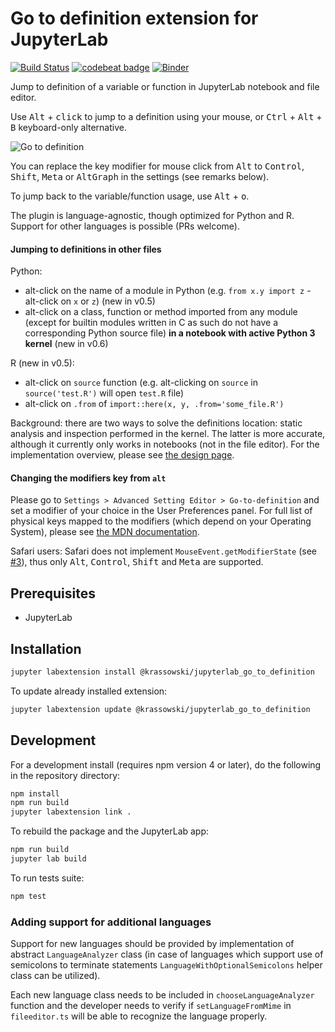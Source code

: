 # Go to definition extension for JupyterLab

[![Build Status](https://travis-ci.org/krassowski/jupyterlab-go-to-definition.svg?branch=master)](https://travis-ci.org/krassowski/jupyterlab-go-to-definition) [![codebeat badge](https://codebeat.co/badges/89f4b78a-c28e-43a0-9b4c-35d36dbd9d5e)](https://codebeat.co/projects/github-com-krassowski-jupyterlab-go-to-definition-master) [![Binder](https://beta.mybinder.org/badge.svg)](https://mybinder.org/v2/gh/krassowski/jupyterlab-go-to-definition/master?urlpath=lab/tree/examples/demo.ipynb)

Jump to definition of a variable or function in JupyterLab notebook and file editor.

Use <kbd>Alt</kbd> + <kbd>click</kbd> to jump to a definition using your mouse, or <kbd>Ctrl</kbd> + <kbd>Alt</kbd> + <kbd>B</kbd> keyboard-only alternative.

![Go to definition](https://raw.githubusercontent.com/krassowski/jupyterlab-go-to-definition/master/examples/demo.gif)

You can replace the key modifier for mouse click from <kbd>Alt</kbd> to <kbd>Control</kbd>, <kbd>Shift</kbd>, <kbd>Meta</kbd> or <kbd>AltGraph</kbd> in the settings (see remarks below).

To jump back to the variable/function usage, use <kbd>Alt</kbd> + <kbd>o</kbd>.

The plugin is language-agnostic, though optimized for Python and R.
Support for other languages is possible (PRs welcome).

#### Jumping to definitions in other files

Python:
 - alt-click on the name of a module in Python (e.g. `from x.y import z` - alt-click on `x` or `z`) (new in v0.5)
 - alt-click on a class, function or method imported from any module (except for builtin modules written in C as such do not have a corresponding Python source file) **in a notebook with active Python 3 kernel** (new in v0.6)

R (new in v0.5):
 - alt-click on `source` function (e.g. alt-clicking on `source` in `source('test.R')` will open `test.R` file)
 - alt-click on `.from` of `import::here(x, y, .from='some_file.R')`

Background: there are two ways to solve the definitions location: static analysis and inspection performed in the kernel. The latter is more accurate, although it currently only works in notebooks (not in the file editor). For the implementation overview, please see [the design page](https://github.com/krassowski/jupyterlab-go-to-definition/wiki).

#### Changing the modifiers key from `alt`

Please go to `Settings > Advanced Setting Editor > Go-to-definition` and set a modifier of your choice in the User Preferences panel. For full list of physical keys mapped to the modifiers (which depend on your Operating System), please see [the MDN documentation](https://developer.mozilla.org/en-US/docs/Web/API/KeyboardEvent/getModifierState).

Safari users: Safari does not implement `MouseEvent.getModifierState` (see [#3](https://github.com/krassowski/jupyterlab-go-to-definition/issues/3)), thus only <kbd>Alt</kbd>, <kbd>Control</kbd>, <kbd>Shift</kbd> and <kbd>Meta</kbd> are supported.

## Prerequisites

* JupyterLab

## Installation

```bash
jupyter labextension install @krassowski/jupyterlab_go_to_definition
```

To update already installed extension:

```bash
jupyter labextension update @krassowski/jupyterlab_go_to_definition
```

## Development

For a development install (requires npm version 4 or later), do the following in the repository directory:

```bash
npm install
npm run build
jupyter labextension link .
```

To rebuild the package and the JupyterLab app:

```bash
npm run build
jupyter lab build
```

To run tests suite:

```bash
npm test
```

### Adding support for additional languages

Support for new languages should be provided by implementation of abstract `LanguageAnalyzer` class (in case of languages which support use of semicolons to terminate statements `LanguageWithOptionalSemicolons` helper class can be utilized).

Each new language class needs to be included in `chooseLanguageAnalyzer` function and the developer needs to verify if `setLanguageFromMime` in `fileeditor.ts` will be able to recognize the language properly.
